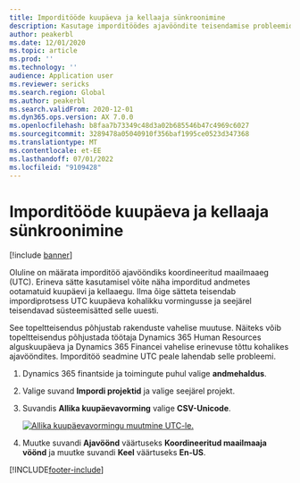 ```yaml
---
title: Imporditööde kuupäeva ja kellaaja sünkroonimine
description: Kasutage imporditöödes ajavööndite teisendamise probleemide vältimiseks UTC ajavööndeid.
author: peakerbl
ms.date: 12/01/2020
ms.topic: article
ms.prod: ''
ms.technology: ''
audience: Application user
ms.reviewer: sericks
ms.search.region: Global
ms.author: peakerbl
ms.search.validFrom: 2020-12-01
ms.dyn365.ops.version: AX 7.0.0
ms.openlocfilehash: b8faa7b73349c48d3a02b685546b47c4969c6027
ms.sourcegitcommit: 3289478a05040910f356baf1995ce0523d347368
ms.translationtype: MT
ms.contentlocale: et-EE
ms.lasthandoff: 07/01/2022
ms.locfileid: "9109428"
---
```

# <a name="synchronize-date-and-time-in-import-jobs"></a>Imporditööde kuupäeva ja kellaaja sünkroonimine

[!include [banner](../includes/banner.md)]

Oluline on määrata imporditöö ajavööndiks koordineeritud maailmaaeg (UTC). Erineva sätte kasutamisel võite näha imporditud andmetes ootamatuid kuupäevi ja kellaaegu. Ilma õige sätteta teisendab impordiprotsess UTC kuupäeva kohalikku vormingusse ja seejärel teisendavad süsteemisätted selle uuesti.

See topeltteisendus põhjustab rakenduste vahelise muutuse. Näiteks võib topeltteisendus põhjustada töötaja Dynamics 365 Human Resources alguskuupäeva ja Dynamics 365 Financei vahelise erinevuse tõttu kohalikes ajavööndites. Imporditöö seadmine UTC peale lahendab selle probleemi.

1. Dynamics 365 finantside ja toimingute puhul valige **andmehaldus**.

2. Valige suvand **Impordi projektid** ja valige seejärel projekt.

3. Suvandis **Allika kuupäevavorming** valige **CSV-Unicode**.

   [![Allika kuupäevavormingu muutmine UTC-le.](./media/data-source-date-format.png)](./media/data-source-date-format.png)

4. Muutke suvandi **Ajavöönd** väärtuseks **Koordineeritud maailmaaja vöönd** ja muutke suvandi **Keel** väärtuseks **En-US**.




[!INCLUDE[footer-include](../../../includes/footer-banner.md)]

